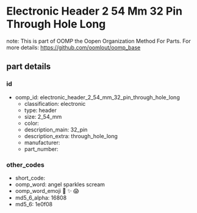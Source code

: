 # Electronic Header 2 54 Mm 32 Pin Through Hole Long  

note: This is part of OOMP the Oopen Organization Method For Parts. For more details: https://github.com/oomlout/oomp_base

##  part details





### id
* oomp_id: electronic_header_2_54_mm_32_pin_through_hole_long
  * classification: electronic
  * type: header
  * size: 2_54_mm
  * color: 
  * description_main: 32_pin
  * description_extra: through_hole_long
  * manufacturer: 
  * part_number: 

### other_codes
* short_code: 
* oomp_word: angel sparkles scream
* oomp_word_emoji :angel: :sparkles: :scream:
* md5_6_alpha: 16808
* md5_6: 1e0f08